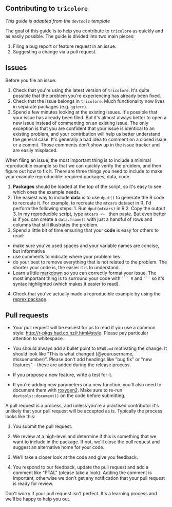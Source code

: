 Contributing to `tricolore`
---------------------------

*This guide is adapted from the `devtools` template*

The goal of this guide is to help you contribute to `tricolore` as quickly and as easily possible. The guide is divided into two main pieces:

1. Filing a bug report or feature request in an issue.
2. Suggesting a change via a pull request.

## Issues

Before you file an issue:

1. Check that you're using the latest version of `tricolore`. It's quite possible that the problem you're experiencing has already been fixed.
2. Check that the issue belongs in `tricolore`. Much functionality now lives in separate packages (e.g. `ggtern`).
3. Spend a few minutes looking at the existing issues. It's possible that your issue has already been filed. But it's almost always better to open a new issue instead of commenting on an existing issue. The only exception is that you are confident that your issue is identical to an existing problem, and your contribution will help us better understand the general case. It's generally a bad idea to comment on a closed issue or a commit. Those comments don't show up in the issue tracker and are easily misplaced.

When filing an issue, the most important thing is to include a minimal reproducible example so that we can quickly verify the problem, and then figure out how to fix it. There are three things you need to include to make your example reproducible: required packages, data, code.

1. **Packages** should be loaded at the top of the script, so it's easy to see which ones the example needs.
2. The easiest way to include **data** is to use `dput()` to generate the R code to recreate it. For example, to recreate the `mtcars` dataset in R, I'd perform the following steps:
       1. Run `dput(mtcars)` in R
       2. Copy the output
       3. In my reproducible script, type `mtcars <- ` then paste.
    But even better is if you can create a `data.frame()` with just a handful of rows and columns that still illustrates the problem.
3. Spend a little bit of time ensuring that your **code** is easy for others to read:
  * make sure you've used spaces and your variable names are concise, but informative
  * use comments to indicate where your problem lies
  * do your best to remove everything that is not related to the problem. The shorter your code is, the easier it is to understand.
  * Learn a little [markdown][markdown] so you can correctly format your issue. The most important thing is to surround your code with ```` ``` R ```` and ```` ``` ```` so it's syntax highlighted (which makes it easier to read).
4. Check that you've actually made a reproducible example by using the [reprex package](https://github.com/jennybc/reprex).

## Pull requests

* Your pull request will be easiest for us to read if you use a common style: <http://r-pkgs.had.co.nz/r.html#style>. Please pay particular attention to whitespace.

* You should always add a bullet point to `NEWS.md` motivating the change. It should look like "This is what changed (@yourusername, #issuenumber)". Please don't add headings like "bug fix" or "new features" - these are added during the release process.

* If you propose a new feature, write a test for it.

* If you're adding new parameters or a new function, you'll also need to document them with [roxygen2](http://r-pkgs.had.co.nz/man.html). Make sure to re-run `devtools::document()` on the code before submitting.

A pull request is a process, and unless you're a practised contributor it's unlikely that your pull request will be accepted as is. Typically the process looks like this:

1. You submit the pull request.

2. We review at a high-level and determine if this is something that we want to include in the package. If not, we'll close the pull request and suggest an alternative home for your code.
    
3. We'll take a closer look at the code and give you feedback.

4. You respond to our feedback, update the pull request and add a comment like "PTAL" (please take a look). Adding the comment is important, otherwise we don't get any notification that your pull request is ready for review.

Don't worry if your pull request isn't perfect. It's a learning process and we'll be happy to help you out.

[markdown]: https://help.github.com/articles/basic-writing-and-formatting-syntax/